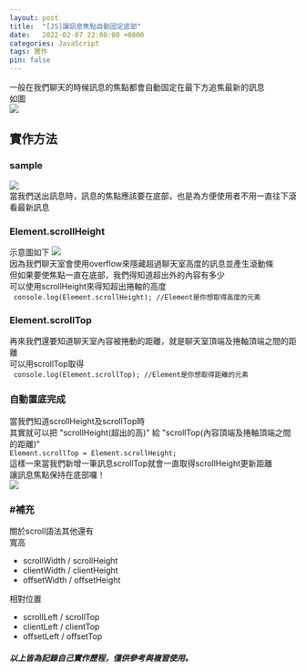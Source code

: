 ```yaml
---
layout: post
title:  "[JS]讓訊息焦點自動固定底部"
date:   2022-02-07 22:00:00 +0800
categories: JavaScript
tags: 實作
pin: false
---
```

一般在我們聊天的時候訊息的焦點都會自動固定在最下方追焦最新的訊息  
如圖  
![](https://i.imgur.com/v6wG3Ue.jpg)  
## 實作方法
### sample
![](https://i.imgur.com/23NCjo9.jpg)  
當我們送出訊息時，訊息的焦點應該要在底部，也是為方便使用者不用一直往下滾看最新訊息  
### Element.scrollHeight 
示意圖如下
![](https://i.imgur.com/SluCyyC.png)  
因為我們聊天室會使用overflow來隱藏超過聊天室高度的訊息並產生滾動條  
但如果要使焦點一直在底部，我們得知道超出外的內容有多少  
可以使用scrollHeight來得知超出捲軸的高度  
``` console.log(Element.scrollHeight); //Element是你想取得高度的元素```   
### Element.scrollTop
再來我們還要知道聊天室內容被捲動的距離，就是聊天室頂端及捲軸頂端之間的距離  
可以用scrollTop取得  
``` console.log(Element.scrollTop); //Element是你想取得距離的元素```   
### 自動置底完成
當我們知道scrollHeight及scrollTop時  
其實就可以把 "scrollHeight(超出的高)" 給 "scrollTop(內容頂端及捲軸頂端之間的距離)"  
``` Element.scrollTop = Element.scrollHeight; ```  
這樣一來當我們新增一筆訊息scrollTop就會一直取得scrollHeight更新距離  
讓訊息焦點保持在底部囉！  
![](https://i.imgur.com/LdY1BSt.png)  
  
### #補充
關於scroll語法其他還有  
寬高
* scrollWidth / scrollHeight
* clientWidth / clientHeight
* offsetWidth / offsetHeight  

相對位置
* scrollLeft / scrollTop
* clientLeft / clientTop
* offsetLeft / offsetTop

##### 以上皆為記錄自己實作歷程，僅供參考與複習使用。